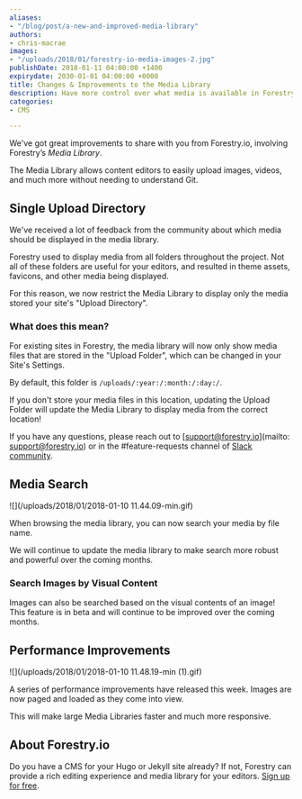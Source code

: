 ```yaml
---
aliases:
- "/blog/post/a-new-and-improved-media-library"
authors:
- chris-macrae
images:
- "/uploads/2018/01/forestry-io-media-images-2.jpg"
publishDate: 2018-01-11 04:00:00 +1400
expirydate: 2030-01-01 04:00:00 +0000
title: Changes & Improvements to the Media Library
description: Have more control over what media is available in Forestry + Search & Performance Improvements!
categories:
- CMS

---
```

We've got great improvements to share with you from Forestry.io, involving Forestry’s _Media Library_.

The Media Library allows content editors to easily upload images, videos, and much more without needing to understand Git.

## **Single Upload Directory**

We've received a lot of feedback from the community about which media should be displayed in the media library.

Forestry used to display media from all folders throughout the project. Not all of these folders are useful for your editors, and resulted in theme assets, favicons, and other media being displayed.

For this reason, we now restrict the Media Library to display only the media stored your site's "Upload Directory".

### What does this mean?

For existing sites in Forestry, the media library will now only show media files that are stored in the "Upload Folder", which can be changed in your Site's Settings.

By default, this folder is `/uploads/:year:/:month:/:day:/`.

If you don't store your media files in this location, updating the Upload Folder will update the Media Library to display media from the correct location!

If you have any questions, please reach out to [support@forestry.io](mailto: support@forestry.io) or in the #feature-requests channel of [Slack community](https://forestry.io/blog/post/join-our-slack-community/).

## Media Search

![](/uploads/2018/01/2018-01-10 11.44.09-min.gif)

When browsing the media library, you can now search your media by file name.

We will continue to update the media library to make search more robust and powerful over the coming months.

### Search Images by Visual Content

Images can also be searched based on the visual contents of an image! This feature is in beta and will continue to be improved over the coming months.

## Performance Improvements

![](/uploads/2018/01/2018-01-10 11.48.19-min (1).gif)

A series of performance improvements have released this week. Images are now paged and loaded as they come into view.

This will make large Media Libraries faster and much more responsive.

## About Forestry.io

Do you have a CMS for your Hugo or Jekyll site already? If not, Forestry can provide a rich editing experience and media library for your editors. [Sign up for free](https://app.forestry.io/signup).